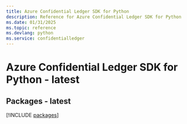 ```yaml
---
title: Azure Confidential Ledger SDK for Python
description: Reference for Azure Confidential Ledger SDK for Python
ms.date: 01/31/2025
ms.topic: reference
ms.devlang: python
ms.service: confidentialledger
---
```

# Azure Confidential Ledger SDK for Python - latest
## Packages - latest
[!INCLUDE [packages](confidential-ledger-index.md)]